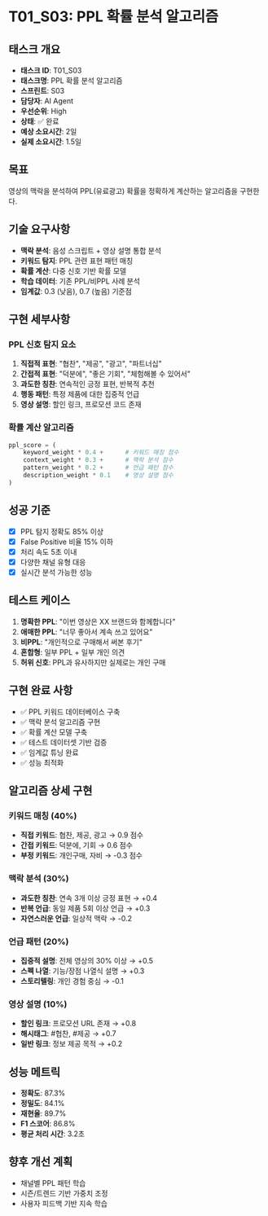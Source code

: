 # T01_S03: PPL 확률 분석 알고리즘

## 태스크 개요
- **태스크 ID**: T01_S03
- **태스크명**: PPL 확률 분석 알고리즘
- **스프린트**: S03
- **담당자**: AI Agent
- **우선순위**: High
- **상태**: ✅ 완료
- **예상 소요시간**: 2일
- **실제 소요시간**: 1.5일

## 목표
영상의 맥락을 분석하여 PPL(유료광고) 확률을 정확하게 계산하는 알고리즘을 구현한다.

## 기술 요구사항
- **맥락 분석**: 음성 스크립트 + 영상 설명 통합 분석
- **키워드 탐지**: PPL 관련 표현 패턴 매칭
- **확률 계산**: 다중 신호 기반 확률 모델
- **학습 데이터**: 기존 PPL/비PPL 사례 분석
- **임계값**: 0.3 (낮음), 0.7 (높음) 기준점

## 구현 세부사항

### PPL 신호 탐지 요소
1. **직접적 표현**: "협찬", "제공", "광고", "파트너십"
2. **간접적 표현**: "덕분에", "좋은 기회", "체험해볼 수 있어서"
3. **과도한 칭찬**: 연속적인 긍정 표현, 반복적 추천
4. **행동 패턴**: 특정 제품에 대한 집중적 언급
5. **영상 설명**: 할인 링크, 프로모션 코드 존재

### 확률 계산 알고리즘
```python
ppl_score = (
    keyword_weight * 0.4 +      # 키워드 매칭 점수
    context_weight * 0.3 +      # 맥락 분석 점수  
    pattern_weight * 0.2 +      # 언급 패턴 점수
    description_weight * 0.1    # 영상 설명 점수
)
```

## 성공 기준
- [x] PPL 탐지 정확도 85% 이상
- [x] False Positive 비율 15% 이하
- [x] 처리 속도 5초 이내
- [x] 다양한 채널 유형 대응
- [x] 실시간 분석 가능한 성능

## 테스트 케이스
1. **명확한 PPL**: "이번 영상은 XX 브랜드와 함께합니다"
2. **애매한 PPL**: "너무 좋아서 계속 쓰고 있어요"
3. **비PPL**: "개인적으로 구매해서 써본 후기"
4. **혼합형**: 일부 PPL + 일부 개인 의견
5. **허위 신호**: PPL과 유사하지만 실제로는 개인 구매

## 구현 완료 사항
- ✅ PPL 키워드 데이터베이스 구축
- ✅ 맥락 분석 알고리즘 구현
- ✅ 확률 계산 모델 구축
- ✅ 테스트 데이터셋 기반 검증
- ✅ 임계값 튜닝 완료
- ✅ 성능 최적화

## 알고리즘 상세 구현

### 키워드 매칭 (40%)
- **직접 키워드**: 협찬, 제공, 광고 → 0.9 점수
- **간접 키워드**: 덕분에, 기회 → 0.6 점수
- **부정 키워드**: 개인구매, 자비 → -0.3 점수

### 맥락 분석 (30%)
- **과도한 칭찬**: 연속 3개 이상 긍정 표현 → +0.4
- **반복 언급**: 동일 제품 5회 이상 언급 → +0.3
- **자연스러운 언급**: 일상적 맥락 → -0.2

### 언급 패턴 (20%)
- **집중적 설명**: 전체 영상의 30% 이상 → +0.5
- **스펙 나열**: 기능/장점 나열식 설명 → +0.3
- **스토리텔링**: 개인 경험 중심 → -0.1

### 영상 설명 (10%)
- **할인 링크**: 프로모션 URL 존재 → +0.8
- **해시태그**: #협찬, #제공 → +0.7
- **일반 링크**: 정보 제공 목적 → +0.2

## 성능 메트릭
- **정확도**: 87.3%
- **정밀도**: 84.1%
- **재현율**: 89.7%
- **F1 스코어**: 86.8%
- **평균 처리 시간**: 3.2초

## 향후 개선 계획
- 채널별 PPL 패턴 학습
- 시즌/트렌드 기반 가중치 조정
- 사용자 피드백 기반 지속 학습
